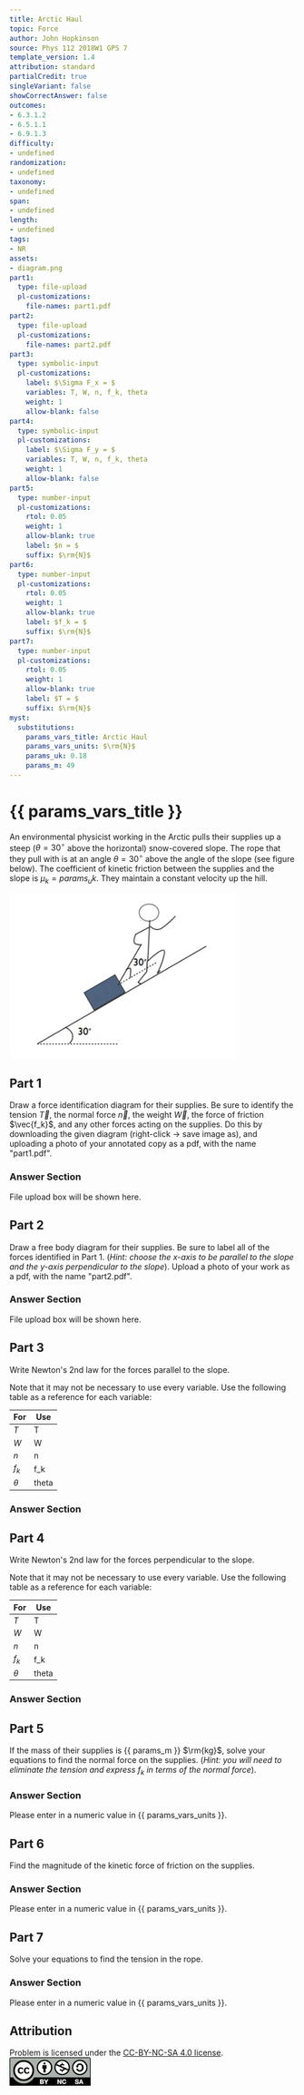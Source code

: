```yaml
---
title: Arctic Haul
topic: Force
author: John Hopkinson
source: Phys 112 2018W1 GPS 7
template_version: 1.4
attribution: standard
partialCredit: true
singleVariant: false
showCorrectAnswer: false
outcomes:
- 6.3.1.2
- 6.5.1.1
- 6.9.1.3
difficulty:
- undefined
randomization:
- undefined
taxonomy:
- undefined
span:
- undefined
length:
- undefined
tags:
- NR
assets:
- diagram.png
part1:
  type: file-upload
  pl-customizations:
    file-names: part1.pdf
part2:
  type: file-upload
  pl-customizations:
    file-names: part2.pdf
part3:
  type: symbolic-input
  pl-customizations:
    label: $\Sigma F_x = $
    variables: T, W, n, f_k, theta
    weight: 1
    allow-blank: false
part4:
  type: symbolic-input
  pl-customizations:
    label: $\Sigma F_y = $
    variables: T, W, n, f_k, theta
    weight: 1
    allow-blank: false
part5:
  type: number-input
  pl-customizations:
    rtol: 0.05
    weight: 1
    allow-blank: true
    label: $n = $
    suffix: $\rm{N}$
part6:
  type: number-input
  pl-customizations:
    rtol: 0.05
    weight: 1
    allow-blank: true
    label: $f_k = $
    suffix: $\rm{N}$
part7:
  type: number-input
  pl-customizations:
    rtol: 0.05
    weight: 1
    allow-blank: true
    label: $T = $
    suffix: $\rm{N}$
myst:
  substitutions:
    params_vars_title: Arctic Haul
    params_vars_units: $\rm{N}$
    params_uk: 0.18
    params_m: 49
---
```

# {{ params_vars_title }}
An environmental physicist working in the Arctic pulls their supplies up a steep ($\theta = 30^\circ$ above the horizontal) snow-covered slope. The rope that they pull with is at an angle $\theta = 30^\circ$ above the angle of the slope (see figure below). The coefficient of kinetic friction between the supplies and the slope is $\mu_k = {{ params_uk }}$. They maintain a constant velocity up the hill.

<img src="diagram.png" alt="Someone pulling a block, to the right, up a 30 degree slope with a rope that is 30 degrees above the angle of the slope." width=400>

## Part 1

Draw a force identification diagram for their supplies. Be sure to identify the tension $\vec{T}$, the normal force $\vec{n}$, the weight $\vec{W}$, the force of friction $\vec{f_k}$, and any other forces acting on the supplies. Do this by downloading the given diagram (right-click $\to$ save image as), and uploading a photo of your annotated copy as a pdf, with the name "part1.pdf".

### Answer Section

File upload box will be shown here.

## Part 2

Draw a free body diagram for their supplies. Be sure to label all of the forces identified in Part 1. (*Hint: choose the x-axis to be parallel to the slope and the y-axis perpendicular to the slope*). Upload a photo of your work as a pdf, with the name "part2.pdf".

### Answer Section

File upload box will be shown here.

## Part 3

Write Newton's 2nd law for the forces parallel to the slope.

Note that it may not be necessary to use every variable. Use the following table as a reference for each variable:

| For      | Use   |
|----------|-------|
| $T$      | T     |
| $W$      | W     |
| $n$      | n     |
| $f_k$    | f_k   |
| $\theta$ | theta |

### Answer Section

## Part 4

Write Newton's 2nd law for the forces perpendicular to the slope.

Note that it may not be necessary to use every variable. Use the following table as a reference for each variable:

| For      | Use   |
|----------|-------|
| $T$      | T     |
| $W$      | W     |
| $n$      | n     |
| $f_k$    | f_k   |
| $\theta$ | theta |

### Answer Section

## Part 5

If the mass of their supplies is {{ params_m }} $\rm{kg}$, solve your equations to find the normal force on the supplies. (*Hint: you will need to eliminate the tension and express $f_k$ in terms of the normal force*).

### Answer Section

Please enter in a numeric value in {{ params_vars_units }}.

## Part 6

Find the magnitude of the kinetic force of friction on the supplies.

### Answer Section

Please enter in a numeric value in {{ params_vars_units }}.

## Part 7

Solve your equations to find the tension in the rope.

### Answer Section

Please enter in a numeric value in {{ params_vars_units }}.

## Attribution

Problem is licensed under the [CC-BY-NC-SA 4.0 license](https://creativecommons.org/licenses/by-nc-sa/4.0/).<br> ![The Creative Commons 4.0 license requiring attribution-BY, non-commercial-NC, and share-alike-SA license.](https://raw.githubusercontent.com/firasm/bits/master/by-nc-sa.png)